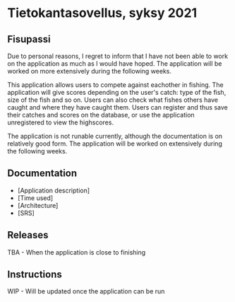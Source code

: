 # Tietokantasovellus, syksy 2021  
## Fisupassi
Due to personal reasons, I regret to inform that I have not been able to work on the application as much as I would have hoped. The application will be worked on more extensively during the following weeks.  

This application allows users to compete against eachother in fishing. The application will give scores depending on the user's catch: type of the fish, size of the fish and so on. Users can also check what fishes others have caught and where they have caught them. Users can register and thus save their catches and scores on the database, or use the application unregistered to view the highscores.  

The application is not runable currently, although the documentation is on relatively good form. The application will be worked on extensively during the following weeks.

## Documentation
* [Application description]
* [Time used]
* [Architecture]
* [SRS]
## Releases
TBA - When the application is close to finishing  

## Instructions
WIP - Will be updated once the application can be run  
